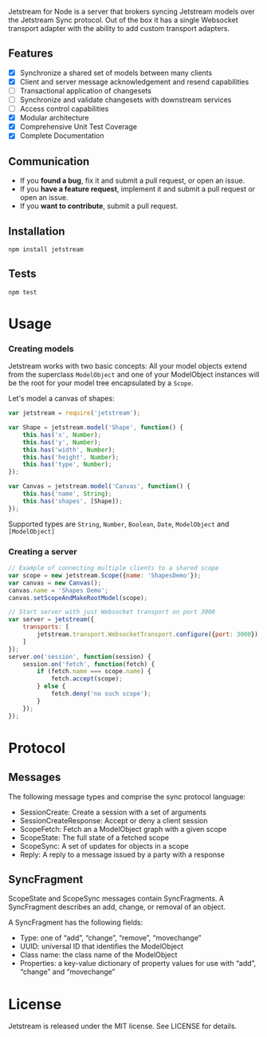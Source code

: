 Jetstream for Node is a server that brokers syncing Jetstream models over the Jetstream Sync protocol. Out of the box it has a single Websocket transport adapter with the ability to add custom transport adapters.

## Features

- [x] Synchronize a shared set of models between many clients
- [x] Client and server message acknowledgement and resend capabilities
- [ ] Transactional application of changesets
- [ ] Synchronize and validate changesets with downstream services
- [ ] Access control capabilities
- [x] Modular architecture
- [x] Comprehensive Unit Test Coverage
- [x] Complete Documentation

## Communication

- If you **found a bug**, fix it and submit a pull request, or open an issue.
- If you **have a feature request**, implement it and submit a pull request or open an issue.
- If you **want to contribute**, submit a pull request.

## Installation

`npm install jetstream`

## Tests

`npm test`

# Usage

### Creating models

Jetstream works with two basic concepts: All your model objects extend from the superclass `ModelObject` and one of your ModelObject instances will be the root for your model tree encapsulated by a `Scope`.

Let's model a canvas of shapes:

```js
var jetstream = require('jetstream');

var Shape = jetstream.model('Shape', function() {
    this.has('x', Number);
    this.has('y', Number);
    this.has('width', Number);
    this.has('height', Number);
    this.has('type', Number);
});

var Canvas = jetstream.model('Canvas', function() {
    this.has('name', String);
    this.has('shapes', [Shape]);
});
```

Supported types are `String`, `Number`, `Boolean`, `Date`, `ModelObject` and `[ModelObject]`

### Creating a server

```js
// Example of connecting multiple clients to a shared scope
var scope = new jetstream.Scope({name: 'ShapesDemo'});
var canvas = new Canvas();
canvas.name = 'Shapes Demo';
canvas.setScopeAndMakeRootModel(scope);

// Start server with just Websocket transport on port 3000
var server = jetstream({
    transports: [
        jetstream.transport.WebsocketTransport.configure({port: 3000})
    ]
});
server.on('session', function(session) {
    session.on('fetch', function(fetch) {
        if (fetch.name === scope.name) {
            fetch.accept(scope);
        } else {
            fetch.deny('no such scope');
        }
    });
});
```

# Protocol

## Messages

The following message types and comprise the sync protocol language:
- SessionCreate: Create a session with a set of arguments
- SessionCreateResponse: Accept or deny a client session
- ScopeFetch: Fetch an a ModelObject graph with a given scope
- ScopeState: The full state of a fetched scope 
- ScopeSync: A set of updates for objects in a scope
- Reply: A reply to a message issued by a party with a response

## SyncFragment

ScopeState and ScopeSync messages contain SyncFragments. A SyncFragment describes an add, change, or removal of an object.

A SyncFragment has the following fields:
- Type: one of “add”, “change”, “remove”, “movechange”
- UUID: universal ID that identifies the ModelObject
- Class name: the class name of the ModelObject
- Properties: a key-value dictionary of property values for use with “add”, “change” and “movechange”

# License

Jetstream is released under the MIT license. See LICENSE for details.

